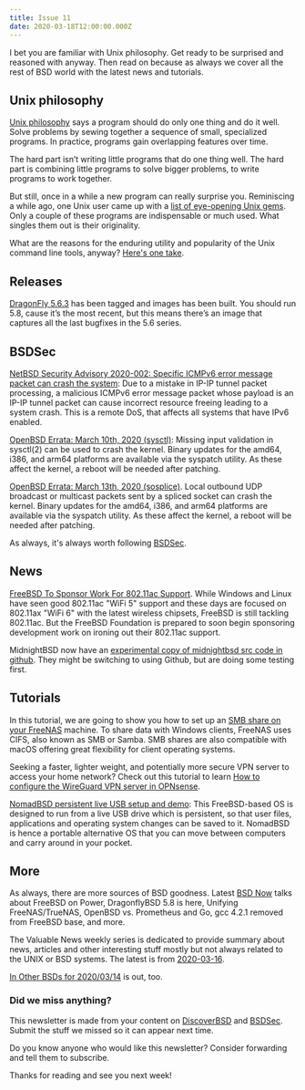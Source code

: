 ```yaml
---
title: Issue 11
date: 2020-03-18T12:00:00.000Z
---
```


 I bet you are familiar with Unix philosophy. Get ready to be surprised and reasoned with anyway. Then read on because as always we cover all the rest of BSD world with the latest news and tutorials.

<!-- more -->

## Unix philosophy

[Unix philosophy](https://www.johndcook.com/blog/2010/06/30/where-the-unix-philosophy-breaks-down/?utm_source=bsdweekly) says a program should do only one thing and do it well. Solve problems by sewing together a sequence of small, specialized programs. In practice, programs gain overlapping features over time.

The hard part isn’t writing little programs that do one thing well. The hard part is combining little programs to solve bigger problems, to write programs to work together.

But still, once in a while a new program can really surprise you. Reminiscing a while ago, one Unix user came up with a [list of eye-opening Unix gems](https://minnie.tuhs.org/pipermail/tuhs/2020-March/020664.html?utm_source=bsdweekly). Only a couple of these programs are indispensable or much used. What singles them out is their originality.

What are the reasons for the enduring utility and popularity of the Unix command line tools, anyway? [Here's one take](https://www.spinellis.gr/blog/20200316/?utm_source=bsdweekly).

## Releases

[DragonFly 5.6.3](https://www.dragonflydigest.com/2020/03/11/24278.html?utm_source=bsdweekly) has been tagged and images has been built. You should run 5.8, cause it’s the most recent, but this means there’s an image that captures all the last bugfixes in the 5.6 series.

## BSDSec

[NetBSD Security Advisory 2020-002: Specific ICMPv6 error message packet can crash the system](https://bsdsec.net/articles/netbsd-security-advisory-2020-002-specific-icmpv6-error-message-packet-can-crash-the-system?utm_source=bsdweekly): Due to a mistake in IP-IP tunnel packet processing, a malicious ICMPv6 error message packet whose payload is an IP-IP tunnel packet can cause incorrect resource freeing leading to a system crash. This is a remote DoS, that affects all systems that have IPv6 enabled.

[OpenBSD Errata: March 10th, 2020 (sysctl)](https://bsdsec.net/articles/openbsd-errata-march-10th-2020-sysctl?utm_source=bsdweekly): Missing input validation in sysctl(2) can be used to crash the kernel. Binary updates for the amd64, i386, and arm64 platforms are available via the syspatch utility. As these affect the kernel, a reboot will be needed after patching.

[OpenBSD Errata: March 13th, 2020 (sosplice)](https://bsdsec.net/articles/openbsd-errata-march-13th-2020-sosplice?utm_source=bsdweekly). Local outbound UDP broadcast or multicast packets sent by a spliced socket can crash the kernel. Binary updates for the amd64, i386, and arm64 platforms are available via the syspatch utility. As these affect the kernel, a reboot will be needed after patching.

As always, it's always worth following [BSDSec](https://bsdsec.net).

## News

[FreeBSD To Sponsor Work For 802.11ac Support](https://www.phoronix.com/scan.php?page=news_item&px=802.11ac-FreeBSD-Sponsor&utm_source=bsdweekly). While Windows and Linux have seen good 802.11ac "WiFi 5" support and these days are focused on 802.11ax "WiFi 6" with the latest wireless chipsets, FreeBSD is still tackling 802.11ac. But the FreeBSD Foundation is prepared to soon begin sponsoring development work on ironing out their 802.11ac support.

MidnightBSD now have an [experimental copy of midnightbsd src code in github](https://github.com/MidnightBSD/src?utm_source=bsdweekly). They might be switching to using Github, but are doing some testing first.

## Tutorials

In this tutorial, we are going to show you how to set up an [SMB share on your FreeNAS](https://www.ixsystems.com/blog/windows-smb-shares-on-freenas/?utm_source=bsdweekly) machine. To share data with Windows clients, FreeNAS uses CIFS, also known as SMB or Samba. SMB shares are also compatible with macOS offering great flexibility for client operating systems.

Seeking a faster, lighter weight, and potentially more secure VPN server to access your home network? Check out this tutorial to learn [How to configure the WireGuard VPN server in OPNsense](https://homenetworkguy.com/how-to/configure-wireguard-opnsense/?utm_source=bsdweekly).

[NomadBSD persistent live USB setup and demo](https://www.youtube.com/watch?v=NM0oou1KYY8&utm_source=bsdweekly): This FreeBSD-based OS is designed to run from a live USB drive which is persistent, so that user files, applications and operating system changes can be saved to it. NomadBSD is hence a portable alternative OS that you can move between computers and carry around in your pocket.

## More

As always, there are more sources of BSD goodness. Latest [BSD Now](https://www.youtube.com/watch?v=6gx0b5-zQyw&utm_source=bsdweekly) talks about FreeBSD on Power, DragonflyBSD 5.8 is here, Unifying FreeNAS/TrueNAS, OpenBSD vs. Prometheus and Go, gcc 4.2.1 removed from FreeBSD base, and more.

The Valuable News weekly series is dedicated to provide summary about news, articles and other interesting stuff mostly but not always related to the UNIX or BSD systems. The latest is from [2020-03-16](https://vermaden.wordpress.com/2020/03/16/valuable-news-2020-03-16/?utm_source=bsdweekly).

[In Other BSDs for 2020/03/14](https://www.dragonflydigest.com/2020/03/14/24272.html?utm_source=bsdweekly) is out, too.

### Did we miss anything?

This newsletter is made from your content on [DiscoverBSD](https://discoverbsd.com) and [BSDSec](https://bsdsec.net). Submit the stuff we missed so it can appear next time.

Do you know anyone who would like this newsletter? Consider forwarding and tell them to subscribe.

Thanks for reading and see you next week!
